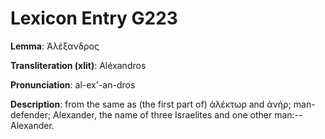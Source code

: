 # Lexicon Entry G223

**Lemma**: Ἀλέξανδρος

**Transliteration (xlit)**: Aléxandros

**Pronunciation**: al-ex'-an-dros

**Description**:
from the same as (the first part of) ἀλέκτωρ and ἀνήρ; man-defender; Alexander, the name of three Israelites and one other man:--Alexander.
